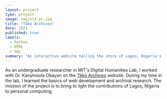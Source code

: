 ```yaml
---
layout: project
type: project
image: img/old_pc.jpg
title: "Tèkó Archives"
date: 2021
published: true
labels:
  - Python
  - HTML
  - SQL
summary: "An interactive website telling the story of Lagos, Nigeria's contribution to the personal computer boom."
---
```


As an undergraduate researcher in MIT's Digital Humanities Lab, I worked with Dr. Kanyinsola Obayan on the <a href="https://tekoarchives.com/">Tèkó Archives</a> website. During my time in the lab, I learned the basics of web development and archival research. The mission of the project is to bring to light the contributions of Lagos, Nigeria to personal computing. 
